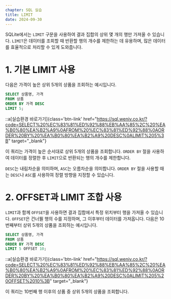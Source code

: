 ```yaml
---
chapter: SQL 실습
title: LIMIT
date: 2024-09-30
---
```


SQLite에서는 `LIMIT` 구문을 사용하여 결과 집합의 상위 몇 개의 행만 가져올 수 있습니다. `LIMIT`은 데이터를 조회할 때 반환할 행의 개수를 제한하는 데 유용하며, 많은 데이터를 효율적으로 처리할 수 있게 도와줍니다.

# 1. 기본 LIMIT 사용

다음은 가격이 높은 상위 5개의 상품을 조회하는 예시입니다.

```sql
SELECT 상품명, 가격
FROM 상품
ORDER BY 가격 DESC
LIMIT 5;
```

::a[실습환경 바로가기]{class='btn-link' href="https://sql.weniv.co.kr/?code=SELECT%20%EC%83%81%ED%92%88%EB%AA%85%2C%20%EA%B0%80%EA%B2%A9%0AFROM%20%EC%83%81%ED%92%88%0AORDER%20BY%20%EA%B0%80%EA%B2%A9%20DESC%0ALIMIT%205%3B" target="_blank"}

이 쿼리는 가격이 높은 순서대로 상위 5개의 상품을 조회합니다. `ORDER BY` 절을 사용하여 데이터를 정렬한 후 `LIMIT`으로 반환되는 행의 개수를 제한합니다.

`DESC`는 내림차순을 의미하며, `ASC`는 오름차순을 의미합니다. `ORDER BY` 절을 사용할 때는 `DESC`나 `ASC`를 사용하여 정렬 방향을 지정할 수 있습니다.

# 2. OFFSET과 LIMIT 조합 사용

`LIMIT`과 함께 `OFFSET`을 사용하면 결과 집합에서 특정 위치부터 행을 가져올 수 있습니다. `OFFSET`은 건너뛸 행의 수를 지정하며, 그 이후부터 데이터를 가져옵니다. 다음은 10번째부터 상위 5개의 상품을 조회하는 예시입니다.

```sql
SELECT 상품명, 가격
FROM 상품
ORDER BY 가격 DESC
LIMIT 5 OFFSET 10;
```

::a[실습환경 바로가기]{class='btn-link' href="https://sql.weniv.co.kr/?code=SELECT%20%EC%83%81%ED%92%88%EB%AA%85%2C%20%EA%B0%80%EA%B2%A9%0AFROM%20%EC%83%81%ED%92%88%0AORDER%20BY%20%EA%B0%80%EA%B2%A9%20DESC%0ALIMIT%205%20OFFSET%2010%3B" target="_blank"}

이 쿼리는 10번째 행 이후의 상품 중 상위 5개의 상품을 조회합니다.